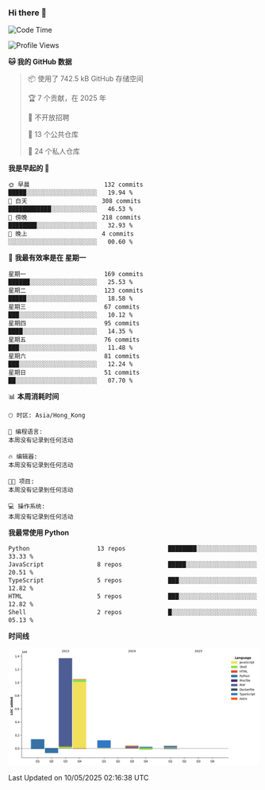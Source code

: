 ### Hi there 👋

<!--
**Mrzqd/Mrzqd** is a ✨ _special_ ✨ repository because its `README.md` (this file) appears on your GitHub profile.

Here are some ideas to get you started:

- 🔭 I’m currently working on ...
- 🌱 I’m currently learning ...
- 👯 I’m looking to collaborate on ...
- 🤔 I’m looking for help with ...
- 💬 Ask me about ...
- 📫 How to reach me: ...
- 😄 Pronouns: ...
- ⚡ Fun fact: ...
-->
<!--START_SECTION:waka-->
![Code Time](http://img.shields.io/badge/Code%20Time-260%20hrs%2011%20mins-blue)

![Profile Views](http://img.shields.io/badge/%E4%B8%AA%E4%BA%BA%E8%B5%84%E6%96%99%E8%A7%82%E7%9C%8B%E6%AC%A1%E6%95%B0-0-blue)

**🐱 我的 GitHub 数据** 

> 📦  使用了 742.5 kB GitHub 存储空间 
 > 
> 🏆 7 个贡献，在 2025 年
 > 
> 🚫 不开放招聘
 > 
> 📜 13 个公共仓库 
 > 
> 🔑 24 个私人仓库 
 > 
**我是早起的 🐤** 

```text
🌞 早晨                     132 commits         █████░░░░░░░░░░░░░░░░░░░░   19.94 % 
🌆 白天                     308 commits         ████████████░░░░░░░░░░░░░   46.53 % 
🌃 傍晚                     218 commits         ████████░░░░░░░░░░░░░░░░░   32.93 % 
🌙 晚上                     4 commits           ░░░░░░░░░░░░░░░░░░░░░░░░░   00.60 % 
```
📅 **我最有效率是在 星期一** 

```text
星期一                      169 commits         ██████░░░░░░░░░░░░░░░░░░░   25.53 % 
星期二                      123 commits         █████░░░░░░░░░░░░░░░░░░░░   18.58 % 
星期三                      67 commits          ███░░░░░░░░░░░░░░░░░░░░░░   10.12 % 
星期四                      95 commits          ████░░░░░░░░░░░░░░░░░░░░░   14.35 % 
星期五                      76 commits          ███░░░░░░░░░░░░░░░░░░░░░░   11.48 % 
星期六                      81 commits          ███░░░░░░░░░░░░░░░░░░░░░░   12.24 % 
星期日                      51 commits          ██░░░░░░░░░░░░░░░░░░░░░░░   07.70 % 
```


📊 **本周消耗时间** 

```text
🕑︎ 时区: Asia/Hong_Kong

💬 编程语言: 
本周没有记录到任何活动

🔥 编辑器: 
本周没有记录到任何活动

🐱‍💻 项目: 
本周没有记录到任何活动

💻 操作系统: 
本周没有记录到任何活动
```

**我最常使用 Python** 

```text
Python                   13 repos            ████████░░░░░░░░░░░░░░░░░   33.33 % 
JavaScript               8 repos             █████░░░░░░░░░░░░░░░░░░░░   20.51 % 
TypeScript               5 repos             ███░░░░░░░░░░░░░░░░░░░░░░   12.82 % 
HTML                     5 repos             ███░░░░░░░░░░░░░░░░░░░░░░   12.82 % 
Shell                    2 repos             █░░░░░░░░░░░░░░░░░░░░░░░░   05.13 % 
```



**时间线**

![Lines of Code chart](https://raw.githubusercontent.com/Mrzqd/Mrzqd/main/assets/bar_graph.png)


 Last Updated on 10/05/2025 02:16:38 UTC
<!--END_SECTION:waka-->
